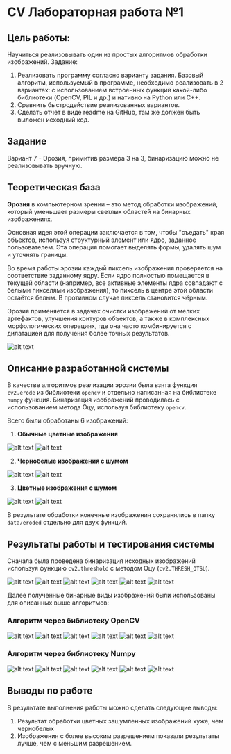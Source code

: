# CV Лабораторная работа №1
## Цель работы:
Научиться реализовывать один из простых алгоритмов обработки изображений.
Задание:
1. Реализовать программу согласно варианту задания. Базовый алгоритм, используемый в программе, необходимо реализовать в 2 вариантах: с использованием встроенных функций какой-либо библиотеки (OpenCV, PIL и др.) и нативно на Python или C++.
2. Сравнить быстродействие реализованных вариантов.
3. Сделать отчёт в виде readme на GitHub, там же должен быть выложен исходный код.

## Задание
Вариант 7 - Эрозия, примитив размера 3 на 3, бинаризацию можно не реализовывать вручную.

## Теоретическая база
<b>Эрозия</b> в компьютерном зрении – это метод обработки изображений, который уменьшает размеры светлых областей на бинарных изображениях. 

Основная идея этой операции заключается в том, чтобы "съедать" края объектов, используя структурный элемент или ядро, заданное пользователем. Эта операция помогает выделять формы, удалять шум и уточнять границы.

Во время работы эрозии каждый пиксель изображения проверяется на соответствие заданному ядру. Если ядро полностью помещается в текущей области (например, все активные элементы ядра совпадают с белыми пикселями изображения), то пиксель в центре этой области остаётся белым. В противном случае пиксель становится чёрным.

Эрозия применяется в задачах очистки изображений от мелких артефактов, улучшения контуров объектов, а также в комплексных морфологических операциях, где она часто комбинируется с дилатацией для получения более точных результатов.

![alt text](https://github.com/Okoyaki/CV-Lab1/blob/28c592f33cd3a3c7dbe518b3394e65835ee39d69/data/other/opening.png)

## Описание разработанной системы
В качестве алгоритмов реализации эрозии была взята функция ```cv2.erode``` из библиотеки ```opencv``` и отдельно написанная на библиотеке ```numpy``` функция. Бинаризация изображений проводилась с использованием метода Оцу, используя библиотеку ```opencv```.

Всего были обработаны 6 изображений:

1. <b>Обычные цветные изображения</b> 

![alt text](https://github.com/Okoyaki/CV-Lab1/blob/b6b82539496619334019598e7a073ef3b218bb8f/data/orig/img_rgb1.png)
![alt text](https://github.com/Okoyaki/CV-Lab1/blob/b6b82539496619334019598e7a073ef3b218bb8f/data/orig/img_rgb2.png)

2. <b>Чернобелые изображения с шумом</b>

![alt text](https://github.com/Okoyaki/CV-Lab1/blob/b6b82539496619334019598e7a073ef3b218bb8f/data/orig/noisy_img_gs1.png)
![alt text](https://github.com/Okoyaki/CV-Lab1/blob/b6b82539496619334019598e7a073ef3b218bb8f/data/orig/noisy_img_gs2.png)

3. <b>Цветные изображения с шумом</b>

![alt text](https://github.com/Okoyaki/CV-Lab1/blob/b6b82539496619334019598e7a073ef3b218bb8f/data/orig/noisy_img_rgb1.png)
![alt text](https://github.com/Okoyaki/CV-Lab1/blob/b6b82539496619334019598e7a073ef3b218bb8f/data/orig/noisy_img_rgb2.png)

В результате обработки конечные изображения сохранялись в папку ```data/eroded``` отдельно для двух функций.

## Результаты работы и тестирования системы
Сначала была проведена бинаризация исходных изображений используя функцию ```cv2.threshold``` с методом Оцу (```cv2.THRESH_OTSU```). 

![alt text](https://github.com/Okoyaki/CV-Lab1/blob/16e2f566b17cc55e6ad852c8d9a9aac7e3df526d/data/bin/bin_img0.png)
![alt text](https://github.com/Okoyaki/CV-Lab1/blob/16e2f566b17cc55e6ad852c8d9a9aac7e3df526d/data/bin/bin_img1.png)
![alt text](https://github.com/Okoyaki/CV-Lab1/blob/16e2f566b17cc55e6ad852c8d9a9aac7e3df526d/data/bin/bin_img2.png)
![alt text](https://github.com/Okoyaki/CV-Lab1/blob/16e2f566b17cc55e6ad852c8d9a9aac7e3df526d/data/bin/bin_img3.png)
![alt text](https://github.com/Okoyaki/CV-Lab1/blob/16e2f566b17cc55e6ad852c8d9a9aac7e3df526d/data/bin/bin_img4.png)
![alt text](https://github.com/Okoyaki/CV-Lab1/blob/16e2f566b17cc55e6ad852c8d9a9aac7e3df526d/data/bin/bin_img5.png)

Далее полученные бинарные виды изображений были использованы для описанных выше алгоритмов:

### Алгоритм через библиотеку OpenCV
![alt text](https://github.com/Okoyaki/CV-Lab1/blob/16e2f566b17cc55e6ad852c8d9a9aac7e3df526d/data/eroded/cv2/cv2_img0.jpg)
![alt text](https://github.com/Okoyaki/CV-Lab1/blob/16e2f566b17cc55e6ad852c8d9a9aac7e3df526d/data/eroded/cv2/cv2_img1.jpg)
![alt text](https://github.com/Okoyaki/CV-Lab1/blob/16e2f566b17cc55e6ad852c8d9a9aac7e3df526d/data/eroded/cv2/cv2_img2.jpg)
![alt text](https://github.com/Okoyaki/CV-Lab1/blob/16e2f566b17cc55e6ad852c8d9a9aac7e3df526d/data/eroded/cv2/cv2_img3.jpg)
![alt text](https://github.com/Okoyaki/CV-Lab1/blob/16e2f566b17cc55e6ad852c8d9a9aac7e3df526d/data/eroded/cv2/cv2_img4.jpg)
![alt text](https://github.com/Okoyaki/CV-Lab1/blob/16e2f566b17cc55e6ad852c8d9a9aac7e3df526d/data/eroded/cv2/cv2_img5.jpg)

### Алгоритм через библиотеку Numpy
![alt text](https://github.com/Okoyaki/CV-Lab1/blob/16e2f566b17cc55e6ad852c8d9a9aac7e3df526d/data/eroded/native/native_img0.jpg)
![alt text](https://github.com/Okoyaki/CV-Lab1/blob/16e2f566b17cc55e6ad852c8d9a9aac7e3df526d/data/eroded/native/native_img1.jpg)
![alt text](https://github.com/Okoyaki/CV-Lab1/blob/16e2f566b17cc55e6ad852c8d9a9aac7e3df526d/data/eroded/native/native_img2.jpg)
![alt text](https://github.com/Okoyaki/CV-Lab1/blob/16e2f566b17cc55e6ad852c8d9a9aac7e3df526d/data/eroded/native/native_img3.jpg)
![alt text](https://github.com/Okoyaki/CV-Lab1/blob/16e2f566b17cc55e6ad852c8d9a9aac7e3df526d/data/eroded/native/native_img4.jpg)
![alt text](https://github.com/Okoyaki/CV-Lab1/blob/16e2f566b17cc55e6ad852c8d9a9aac7e3df526d/data/eroded/native/native_img5.jpg)

## Выводы по работе
В результате выполнения работы можно сделать следующие выводы:

1. Результат обработки цветных зашумленных изображений хуже, чем чернобелых
2. Изображения с более высоким разрешением показали результаты лучше, чем с меньшим разрешением.